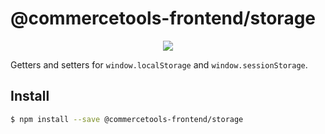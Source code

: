 # @commercetools-frontend/storage

<p align="center">
  <a href="https://www.npmjs.com/package/@commercetools-frontend/storage"><img src="https://img.shields.io/npm/v/@commercetools-frontend/storage.svg"></a>
</p>

Getters and setters for `window.localStorage` and `window.sessionStorage`.

## Install

```bash
$ npm install --save @commercetools-frontend/storage
```
